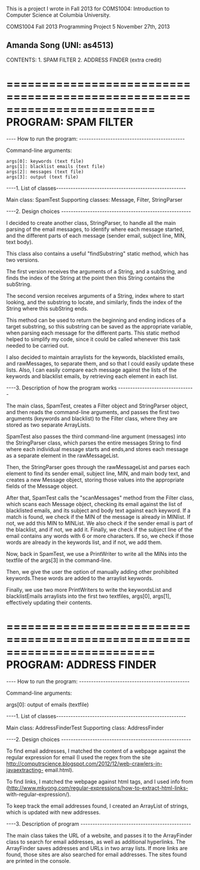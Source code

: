 This is a project I wrote in Fall 2013 for COMS1004: Introduction to Computer Science at Columbia University.

COMS1004 Fall 2013
Programming Project 5
November 27th, 2013

Amanda Song (UNI: as4513)
------------------------------------------------------------------------

CONTENTS: 1. SPAM FILTER 
	   2. ADDRESS FINDER (extra credit)
		  
		  
=========================================================================
PROGRAM: SPAM FILTER
=========================================================================

---- How to run the program: --------------------------------------------

Command-line arguments:

	args[0]: keywords (text file)
	args[1]: blacklist emails (text file)
	args[2]: messages (text file)
	args[3]: output (text file)
	
	
----1. List of classes------------------------------------------------------

Main class: SpamTest
Supporting classes: Message, Filter, StringParser

----2. Design choices ------------------------------------------------------

I decided to create another class, StringParser, to handle all the main 
parsing of the email messages, to identify where each message started,
and the different parts of each message (sender email, subject line, MIN,
text body). 

This class also contains a useful "findSubstring" static method, which has
two versions.

The first version receives the arguments of a String, and a subString,
and finds the index of the String at the point then this String contains
the subString. 

The second version receives arguments of a String, index where to start
looking, and the substring to locate, and similarly, finds the index
of the String where this subString ends. 

This method can be used to return the beginning and ending indices
of a target substring, so this substring can be saved as the appropriate
variable, when parsing each message for the different parts.
This static method helped to simplify my code, since it could be called
whenever this task needed to be carried out.

I also decided to maintain arraylists for the keywords, blacklisted
emails, and rawMessages, to separate them, and so that I could
easily update these lists. Also, I can easily compare each message
against the lists of the keywords and blacklist emails, by retrieving
each element in each list.


----3. Description of how the program works  --------------------------------

The main class, SpamTest, creates a Filter object and StringParser object,
and then reads the command-line arguments, and passes the first two arguments
(keywords and blacklist) to the Filter class, where they are stored as
two separate ArrayLists. 

SpamTest also passes the third command-line argument (messages) into the 
StringParser class, which parses the entire messages String to find where 
each individual message starts and ends,and stores each message as a separate 
element in the rawMessageList.

Then, the StringParser goes through the rawMessageList and parses
each element to find its sender email, subject line, MIN, and main
body text, and creates a new Message object, storing those values
into the appropriate fields of the Message object.

After that, SpamTest calls the "scanMessages" method from the Filter class,
which scans each Message object, checking its email against the list
of blacklisted emails, and its subject and body text against each
keyword. If a match is found, we check if the MIN of the message
is already in MINlist. If not, we add this MIN to MINList.
We also check if the sender email is part of the blacklist,
and if not, we add it. Finally, we check if the subject line
of the email contains any words with 6 or more characters.
If so, we check if those words are already in the keywords list,
and if not, we add them.

Now, back in SpamTest, we use a PrintWriter to write all the
MINs into the textfile of the args[3] in the command-line.

Then, we give the user the option of manually adding other
prohibited keywords.These words are added to the arraylist
keywords.

Finally, we use two more PrintWriters to write the 
keywordsList and blacklistEmails arraylists into the first
two textfiles, args[0], args[1], effectively updating
their contents.

=========================================================================
PROGRAM: ADDRESS FINDER
=========================================================================


---- How to run the program: ----------------------------------------------

Command-line arguments:

args[0]: output of emails (textfile)

----1. List of classes------------------------------------------------------

Main class: AddressFinderTest
Supporting class: AddressFinder

----2. Design choices ------------------------------------------------------

To find email addresses, I matched the content of a webpage against the
regular expression for email (I used the regex from the site
http://computrscience.blogspot.com/2012/12/web-crawlers-in-javaextracting-
email.html). 

To find links, I matched the webpage against html tags, and I used info
from (http://www.mkyong.com/regular-expressions/how-to-extract-html-links-
with-regular-expression/). 

To keep track the email addresses found, I created an ArrayList of strings,
which is updated with new addresses.

----3. Description of program ----------------------------------------------

The main class takes the URL of a website, and passes it to the ArrayFinder
class to search for email addresses, as well as additional hyperlinks. 
The ArrayFinder saves addresses and URLs in two array lists. 
If more links are found, those sites are also searched for email addresses. 
The sites found are printed in the console.